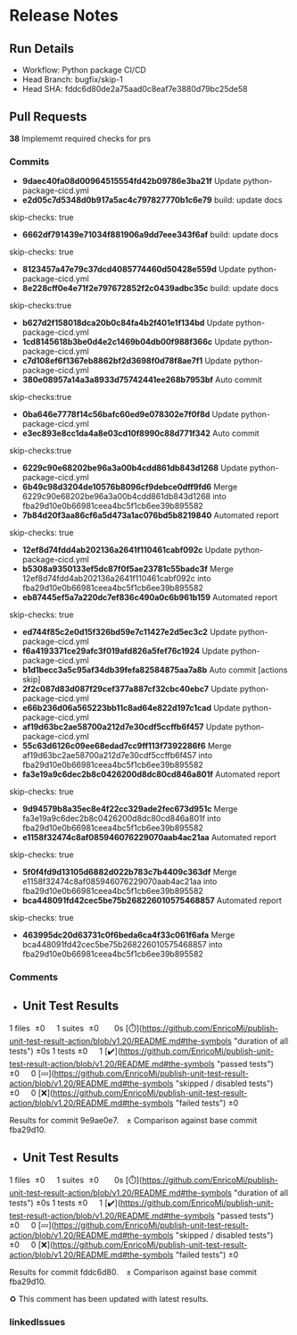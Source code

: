 # Release Notes 
## Run Details
- Workflow: Python package CI/CD 
- Head Branch: bugfix/skip-1 
- Head SHA: fddc6d80de2a75aad0c8eaf7e3880d79bc25de58 

## Pull Requests
**38** Implememt required checks for prs
### Commits
  - **9daec40fa08d00964515554fd42b09786e3ba21f** Update python-package-cicd.yml
  - **e2d05c7d5348d0b917a5ac4c797827770b1c6e79** build: update docs

skip-checks: true
  - **6662df791439e71034f881906a9dd7eee343f6af** build: update docs

skip-checks: true
  - **8123457a47e79c37dcd4085774460d50428e559d** Update python-package-cicd.yml
  - **8e228cff0e4e71f2e797672852f2c0439adbc35c** build: update docs

skip-checks:true
  - **b627d2f158018dca20b0c84fa4b2f401e1f134bd** Update python-package-cicd.yml
  - **1cd8145618b3be0d4e2c1469b04db00f988f366c** Update python-package-cicd.yml
  - **c7d108ef6f1367eb8862bf2d3698f0d78f8ae7f1** Update python-package-cicd.yml
  - **380e08957a14a3a8933d75742441ee268b7953bf** Auto commit

skip-checks:true
  - **0ba646e7778f14c56bafc60ed9e078302e7f0f8d** Update python-package-cicd.yml
  - **e3ec893e8cc1da4a8e03cd10f8990c88d771f342** Auto commit

skip-checks:true
  - **6229c90e68202be96a3a00b4cdd861db843d1268** Update python-package-cicd.yml
  - **6b49c98d3204de10576b8096cf9debce0dff9fd6** Merge 6229c90e68202be96a3a00b4cdd861db843d1268 into fba29d10e0b66981ceea4bc5f1cb6ee39b895582
  - **7b84d20f3aa86cf6a5d473a1ac076bd5b8219840** Automated report

skip-checks: true
  - **12ef8d74fdd4ab202136a2641f110461cabf092c** Update python-package-cicd.yml
  - **b5308a9350133ef5dc87f0f5ae23781c55badc3f** Merge 12ef8d74fdd4ab202136a2641f110461cabf092c into fba29d10e0b66981ceea4bc5f1cb6ee39b895582
  - **eb87445ef5a7a220dc7ef836c490a0c6b961b159** Automated report

skip-checks: true
  - **ed744f85c2e0d15f326bd59e7c11427e2d5ec3c2** Update python-package-cicd.yml
  - **f6a4193371ce29afc3f019afd826a5fef76c1924** Update python-package-cicd.yml
  - **b1d1becc3a5c95af34db39fefa82584875aa7a8b** Auto commit [actions skip]
  - **2f2c087d83d087f29cef377a887cf32cbc40ebc7** Update python-package-cicd.yml
  - **e66b236d06a565223bb11c8ad64e822d197c1cad** Update python-package-cicd.yml
  - **af19d63bc2ae58700a212d7e30cdf5ccffb6f457** Update python-package-cicd.yml
  - **55c63d6126c09ee68edad7cc9ff113f7392286f6** Merge af19d63bc2ae58700a212d7e30cdf5ccffb6f457 into fba29d10e0b66981ceea4bc5f1cb6ee39b895582
  - **fa3e19a9c6dec2b8c0426200d8dc80cd846a801f** Automated report

skip-checks: true
  - **9d94579b8a35ec8e4f22cc329ade2fec673d951c** Merge fa3e19a9c6dec2b8c0426200d8dc80cd846a801f into fba29d10e0b66981ceea4bc5f1cb6ee39b895582
  - **e1158f32474c8af085946076229070aab4ac21aa** Automated report

skip-checks: true
  - **5f0f4fd9d13105d6882d022b783c7b4409c363df** Merge e1158f32474c8af085946076229070aab4ac21aa into fba29d10e0b66981ceea4bc5f1cb6ee39b895582
  - **bca448091fd42cec5be75b268226010575468857** Automated report

skip-checks: true
  - **463995dc20d63731c0f6beda6ca4f33c061f6afa** Merge bca448091fd42cec5be75b268226010575468857 into fba29d10e0b66981ceea4bc5f1cb6ee39b895582
### Comments
 - ## Unit Test Results
1 files  ±0  1 suites  ±0   0s [:stopwatch:](https://github.com/EnricoMi/publish-unit-test-result-action/blob/v1.20/README.md#the-symbols &quot;duration of all tests&quot;) ±0s
1 tests ±0  1 [:heavy_check_mark:](https://github.com/EnricoMi/publish-unit-test-result-action/blob/v1.20/README.md#the-symbols &quot;passed tests&quot;) ±0  0 [:zzz:](https://github.com/EnricoMi/publish-unit-test-result-action/blob/v1.20/README.md#the-symbols &quot;skipped / disabled tests&quot;) ±0  0 [:x:](https://github.com/EnricoMi/publish-unit-test-result-action/blob/v1.20/README.md#the-symbols &quot;failed tests&quot;) ±0 

Results for commit 9e9ae0e7. ± Comparison against base commit fba29d10.

 - ## Unit Test Results
1 files  ±0  1 suites  ±0   0s [:stopwatch:](https://github.com/EnricoMi/publish-unit-test-result-action/blob/v1.20/README.md#the-symbols &quot;duration of all tests&quot;) ±0s
1 tests ±0  1 [:heavy_check_mark:](https://github.com/EnricoMi/publish-unit-test-result-action/blob/v1.20/README.md#the-symbols &quot;passed tests&quot;) ±0  0 [:zzz:](https://github.com/EnricoMi/publish-unit-test-result-action/blob/v1.20/README.md#the-symbols &quot;skipped / disabled tests&quot;) ±0  0 [:x:](https://github.com/EnricoMi/publish-unit-test-result-action/blob/v1.20/README.md#the-symbols &quot;failed tests&quot;) ±0 

Results for commit fddc6d80. ± Comparison against base commit fba29d10.

:recycle: This comment has been updated with latest results.

### linkedIssues
    
